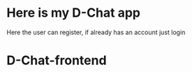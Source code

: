 # Here is my D-Chat app 

 Here the user can register, if already has an account just login 
 # D-Chat-frontend
